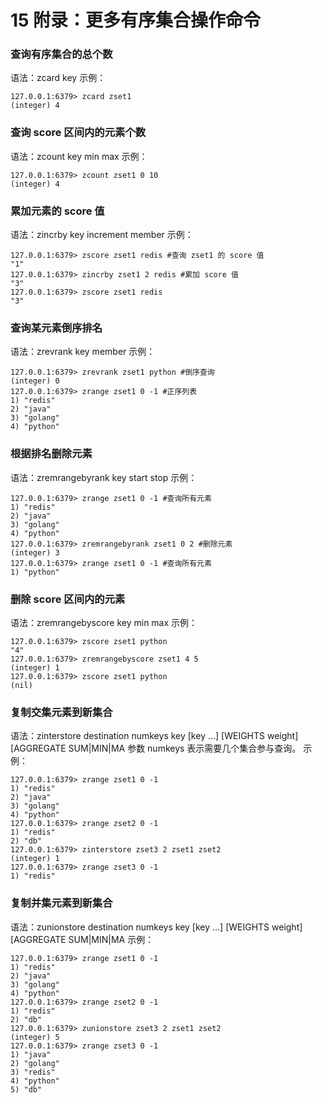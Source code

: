 # 15 附录：更多有序集合操作命令

### 查询有序集合的总个数

语法：zcard key 示例：

```shell
127.0.0.1:6379> zcard zset1
(integer) 4
```

### 查询 score 区间内的元素个数

语法：zcount key min max 示例：

```shell
127.0.0.1:6379> zcount zset1 0 10
(integer) 4
```

### 累加元素的 score 值

语法：zincrby key increment member 示例：

```shell
127.0.0.1:6379> zscore zset1 redis #查询 zset1 的 score 值
"1"
127.0.0.1:6379> zincrby zset1 2 redis #累加 score 值
"3"
127.0.0.1:6379> zscore zset1 redis
"3"
```

### 查询某元素倒序排名

语法：zrevrank key member 示例：

```shell
127.0.0.1:6379> zrevrank zset1 python #倒序查询
(integer) 0
127.0.0.1:6379> zrange zset1 0 -1 #正序列表
1) "redis"
2) "java"
3) "golang"
4) "python"
```

### 根据排名删除元素

语法：zremrangebyrank key start stop 示例：

```shell
127.0.0.1:6379> zrange zset1 0 -1 #查询所有元素
1) "redis"
2) "java"
3) "golang"
4) "python"
127.0.0.1:6379> zremrangebyrank zset1 0 2 #删除元素
(integer) 3
127.0.0.1:6379> zrange zset1 0 -1 #查询所有元素
1) "python"
```

### 删除 score 区间内的元素

语法：zremrangebyscore key min max 示例：

```shell
127.0.0.1:6379> zscore zset1 python
"4"
127.0.0.1:6379> zremrangebyscore zset1 4 5
(integer) 1
127.0.0.1:6379> zscore zset1 python
(nil)
```

### 复制交集元素到新集合

语法：zinterstore destination numkeys key [key …] [WEIGHTS weight] [AGGREGATE SUM|MIN|MA 参数 numkeys 表示需要几个集合参与查询。 示例：

```shell
127.0.0.1:6379> zrange zset1 0 -1
1) "redis"
2) "java"
3) "golang"
4) "python"
127.0.0.1:6379> zrange zset2 0 -1
1) "redis"
2) "db"
127.0.0.1:6379> zinterstore zset3 2 zset1 zset2
(integer) 1
127.0.0.1:6379> zrange zset3 0 -1
1) "redis"
```

### 复制并集元素到新集合

语法：zunionstore destination numkeys key [key …] [WEIGHTS weight] [AGGREGATE SUM|MIN|MA 示例：

```shell
127.0.0.1:6379> zrange zset1 0 -1
1) "redis"
2) "java"
3) "golang"
4) "python"
127.0.0.1:6379> zrange zset2 0 -1
1) "redis"
2) "db"
127.0.0.1:6379> zunionstore zset3 2 zset1 zset2
(integer) 5
127.0.0.1:6379> zrange zset3 0 -1
1) "java"
2) "golang"
3) "redis"
4) "python"
5) "db"
```